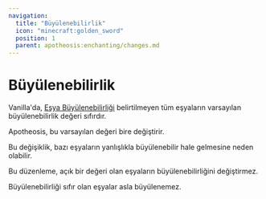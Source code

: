 ```yaml
---
navigation:
  title: "Büyülenebilirlik"
  icon: "minecraft:golden_sword"
  position: 1
  parent: apotheosis:enchanting/changes.md
---
```


# Büyülenebilirlik

Vanilla'da, [Eşya Büyülenebilirliği](../table/enchantability.md) belirtilmeyen tüm eşyaların varsayılan büyülenebilirlik değeri sıfırdır.

Apotheosis, bu varsayılan değeri bire değiştirir.

Bu değişiklik, bazı eşyaların yanlışlıkla büyülenebilir hale gelmesine neden olabilir.

Bu düzenleme, açık bir değeri olan eşyaların büyülenebilirliğini değiştirmez.

Büyülenebilirliği sıfır olan eşyalar asla büyülenemez.

